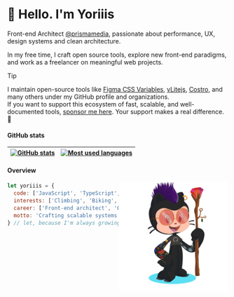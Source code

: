 # 👋 Hello. I'm Yoriiis

Front-end Architect [@prismamedia](https://github.com/prismamedia), passionate about performance, UX, design systems and clean architecture.

In my free time, I craft open source tools, explore new front-end paradigms, and work as a freelancer on meaningful web projects.

> [!TIP]
> I maintain open-source tools like [Figma CSS Variables](https://www.figma.com/community/plugin/1474166340745390696/figma-css-variables), [vLitejs](https://vlite.js.org), [Costro](https://costro.js.org), and many others under my GitHub profile and organizations.  
> If you want to support this ecosystem of fast, scalable, and well-documented tools, [sponsor me here](https://github.com/sponsors/yoriiis). Your support makes a real difference. 🙏

#### GitHub stats

| <a href="https://github.com/yoriiis/github-readme-stats"><img src="https://github-readme-stats-yoriiis.vercel.app/api?username=yoriiis&show_icons=true&theme=github_dark&locale=en&count_private=true&rank_icon=github" alt="GitHub stats" /></a> | <a href="https://github.com/yoriiis/github-readme-stats"><img src="https://github-readme-stats-yoriiis.vercel.app/api/top-langs?username=yoriiis&show_icons=false&theme=github_dark&locale=en&layout=compact&langs_count=5" alt="Most used languages" /></a> |
| ------------------------------------------------------------------------------------------------------------------------------------------------------------------------------------------------------------------------------------------------- | ------------------------------------------------------------------------------------------------------------------------------------------------------------------------------------------------------------------------------------------------------------ |

#### Overview

<img align='right' src="https://github.com/yoriiis/yoriiis/blob/main/octocat.png" width="250">

```javascript
let yoriiis = {
  code: ['JavaScript', 'TypeScript', 'Node.js', 'Python', 'DevOps'],
  interests: ['Climbing', 'Biking', 'Skiing', 'Music', 'Plants'],
  career: ['Front-end architect', 'Open source developer'],
  motto: 'Crafting scalable systems and open source projects'
} // let, because I'm always growing — just like my plant collection 🌿
```
